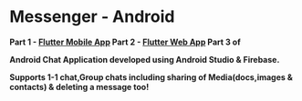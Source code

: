 # Messenger - Android

<B>Part 1 - [Flutter Mobile App]()
   Part 2 - [Flutter Web App]()
Part 3 of 

Android Chat Application developed using Android Studio & Firebase.

Supports 1-1 chat,Group chats including sharing of Media(docs,images & contacts) & deleting a message too!
